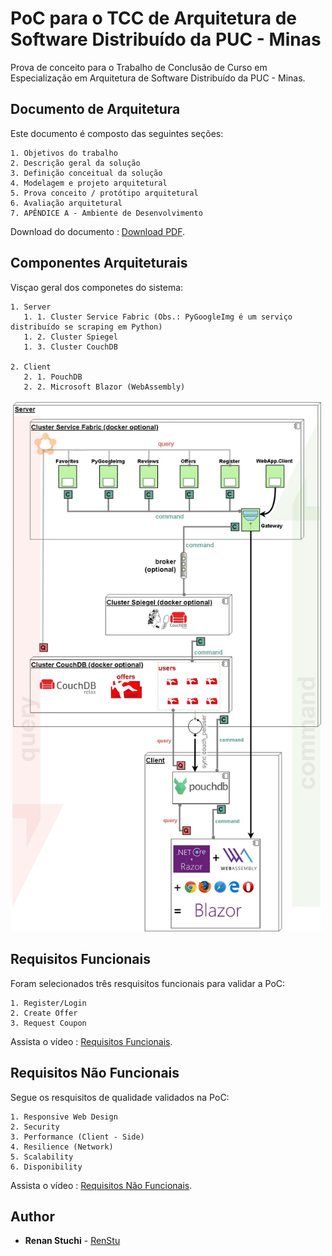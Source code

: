 # PoC para o TCC de Arquitetura de Software Distribuído da PUC - Minas 

Prova de conceito para o Trabalho de Conclusão de Curso em Especialização em Arquitetura de Software Distribuído da PUC - Minas.

## Documento de Arquitetura

Este documento é composto das seguintes seções:

```
1. Objetivos do trabalho
2. Descrição geral da solução
3. Definição conceitual da solução
4. Modelagem e projeto arquitetural
5. Prova conceito / protótipo arquitetural
6. Avaliação arquitetural
7. APÊNDICE A - Ambiente de Desenvolvimento
```

Download do documento : <a href="https://github.com/RenStu/Coupon/blob/master/Solution%20Itens/TCC%20-%20Renan%20Stuchi%20-projeto%20arquitetural%202018.pdf">Download PDF</a>.
   

## Componentes Arquiteturais

Visçao geral dos componetes do sistema:

```
1. Server
   1. 1. Cluster Service Fabric (Obs.: PyGoogleImg é um serviço distribuído se scraping em Python)
   1. 2. Cluster Spiegel
   1. 3. Cluster CouchDB

2. Client
   2. 1. PouchDB
   2. 2. Microsoft Blazor (WebAssembly)
```

<img src="https://github.com/RenStu/Coupon/blob/master/Solution%20Itens/Coupon_Components.jpg?raw=true" width="500">


## Requisitos Funcionais

Foram selecionados três resquisitos funcionais para validar a PoC:

```
1. Register/Login
2. Create Offer
3. Request Coupon
```

Assista o vídeo : <a href="https://youtu.be/jjbMXgkrw1M">Requisitos Funcionais</a>.

## Requisitos Não Funcionais

Segue os resquisitos de qualidade validados na PoC:

```
1. Responsive Web Design
2. Security
3. Performance (Client - Side)
4. Resilience (Network)
5. Scalability
6. Disponibility
```

Assista o vídeo : <a href="https://youtu.be/E2hZHNWuFO8">Requisitos Não Funcionais</a>.

## Author

* **Renan Stuchi** - [RenStu](https://github.com/RenStu)